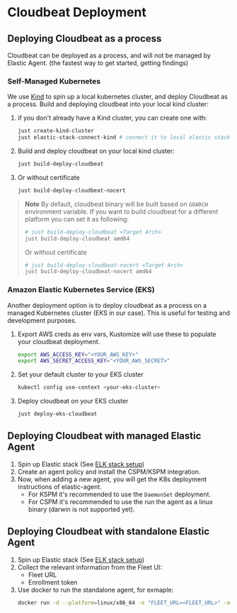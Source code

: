 # Cloudbeat Deployment

## Deploying Cloudbeat as a process

Cloudbeat can be deployed as a process, and will not be managed by Elastic Agent. (the fastest way to get started, getting findings)

### Self-Managed Kubernetes

We use [Kind](https://kind.sigs.k8s.io/) to spin up a local kubernetes cluster, and deploy Cloudbeat as a process.
Build and deploying cloudbeat into your local kind cluster:

1. if you don't already have a Kind cluster, you can create one with:

   ```zsh
   just create-kind-cluster
   just elastic-stack-connect-kind # connect it to local elastic stack
   ```

2. Build and deploy cloudbeat on your local kind cluster:

   ```zsh
   just build-deploy-cloudbeat
   ```

3. Or without certificate

   ```zsh
   just build-deploy-cloudbeat-nocert
   ```


> **Note** By default, cloudbeat binary will be built based on `GOARCH` environment variable.
> If you want to build cloudbeat for a different platform you can set it as following:
>
> ```zsh
> # just build-deploy-cloudbeat <Target Arch>
> just build-deploy-cloudbeat amd64
> ```
>
> Or without certificate
>
> ```zsh
> # just build-deploy-cloudbeat-nocert <Target Arch>
> just build-deploy-cloudbeat-nocert amd64
> ```


### Amazon Elastic Kubernetes Service (EKS)

Another deployment option is to deploy cloudbeat as a process on a managed Kubernetes cluster (EKS in our case).
This is useful for testing and development purposes.

1. Export AWS creds as env vars, Kustomize will use these to populate your cloudbeat deployment.

   ```zsh
   export AWS_ACCESS_KEY="<YOUR_AWS_KEY>"
   export AWS_SECRET_ACCESS_KEY="<YOUR_AWS_SECRET>"
   ```

2. Set your default cluster to your EKS cluster

   ```zsh
   kubectl config use-context <your-eks-cluster>
   ```

3. Deploy cloudbeat on your EKS cluster

   ```zsh
   just deploy-eks-cloudbeat
   ```


## Deploying Cloudbeat with managed Elastic Agent

1. Spin up Elastic stack (See [ELK stack setup](ELK-Deployment.md))
2. Create an agent policy and install the CSPM/KSPM integration.
3. Now, when adding a new agent, you will get the K8s deployment instructions of elastic-agent.
   - For KSPM it's recommended to use the `DaemonSet` deployment.
   - For CSPM it's recommended to use the run the agent as a linux binary (darwin is not supported yet).


## Deploying Cloudbeat with standalone Elastic Agent

1. Spin up Elastic stack (See [ELK stack setup](ELK-Deployment.md))
2. Collect the relevant information from the Fleet UI:
   - Fleet URL
   - Enrollment token
3. Use docker to run the standalone agent, for exmaple:
   ```zsh
   docker run -d --platform=linux/x86_64 -e "FLEET_URL=<FLEET_URL>" -e "FLEET_ENROLLMENT_TOKEN=<FLEET_ENROLLMENT_TOKEN>" -e "FLEET_ENROLL=1" docker.elastic.co/beats/elastic-agent:8.7.0-SNAPSHOT
   ```
